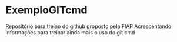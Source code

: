 # ExemploGITcmd
Repositório para treino do github proposto pela FIAP
Acrescentando informações para treinar ainda mais o uso do git cmd
